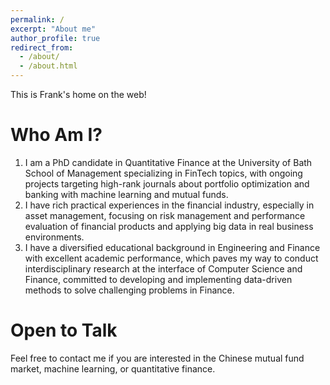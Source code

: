 ```yaml
---
permalink: /
excerpt: "About me"
author_profile: true
redirect_from: 
  - /about/
  - /about.html
---
```


This is Frank's home on the web!

Who Am I?
======
1. I am a PhD candidate in Quantitative Finance at the University of Bath School of Management specializing in FinTech topics, with ongoing projects targeting high-rank journals about portfolio optimization and banking with machine learning and mutual funds.
2. I have rich practical experiences in the financial industry, especially in asset management, focusing on risk management and performance evaluation of financial products and applying big data in real business environments. 
3. I have a diversified educational background in Engineering and Finance with excellent academic performance, which paves my way to conduct interdisciplinary research at the interface of Computer Science and Finance, committed to developing and implementing data-driven methods to solve challenging problems in Finance.

Open to Talk
======
Feel free to contact me if you are interested in the Chinese mutual fund market, machine learning, or quantitative finance.

